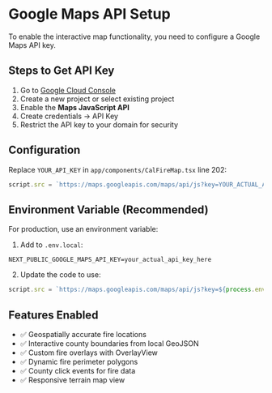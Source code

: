# Google Maps API Setup

To enable the interactive map functionality, you need to configure a Google Maps API key.

## Steps to Get API Key

1. Go to [Google Cloud Console](https://console.cloud.google.com/)
2. Create a new project or select existing project
3. Enable the **Maps JavaScript API**
4. Create credentials → API Key
5. Restrict the API key to your domain for security

## Configuration

Replace `YOUR_API_KEY` in `app/components/CalFireMap.tsx` line 202:

```typescript
script.src = `https://maps.googleapis.com/maps/api/js?key=YOUR_ACTUAL_API_KEY&libraries=geometry`;
```

## Environment Variable (Recommended)

For production, use an environment variable:

1. Add to `.env.local`:
```
NEXT_PUBLIC_GOOGLE_MAPS_API_KEY=your_actual_api_key_here
```

2. Update the code to use:
```typescript
script.src = `https://maps.googleapis.com/maps/api/js?key=${process.env.NEXT_PUBLIC_GOOGLE_MAPS_API_KEY}&libraries=geometry`;
```

## Features Enabled

- ✅ Geospatially accurate fire locations
- ✅ Interactive county boundaries from local GeoJSON
- ✅ Custom fire overlays with OverlayView
- ✅ Dynamic fire perimeter polygons
- ✅ County click events for fire data
- ✅ Responsive terrain map view